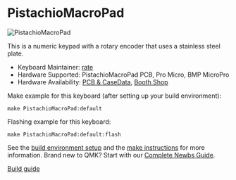 # PistachioMacroPad

![PistachioMacroPad](https://ratelog.net/wp-content/uploads/2020/11/s-PXL_20201114_134133741.jpg)

This is a numeric keypad with a rotary encoder that uses a stainless steel plate.

* Keyboard Maintainer: [rate](https://github.com/7-rate)
* Hardware Supported: PistachioMacroPad PCB, Pro Micro, BMP MicroPro
* Hardware Availability: [PCB & CaseData](https://github.com/7-rate/Pistachio_MacroPad.git), [Booth Shop](https://rates.booth.pm/items/2531312)

Make example for this keyboard (after setting up your build environment):

    make PistachioMacroPad:default

Flashing example for this keyboard:

    make PistachioMacroPad:default:flash

See the [build environment setup](https://docs.qmk.fm/#/getting_started_build_tools) and the [make instructions](https://docs.qmk.fm/#/getting_started_make_guide) for more information. Brand new to QMK? Start with our [Complete Newbs Guide](https://docs.qmk.fm/#/newbs).

[Build guide](https://ratelog.net/pistachiomacropad-build-guide/)